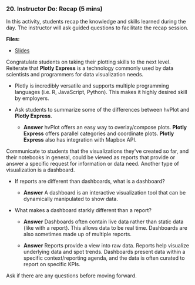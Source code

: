 ### 20. Instructor Do: Recap (5 mins)

In this activity, students recap the knowledge and skills learned during the day. The instructor will ask guided questions to facilitate the recap session.

**Files:**

* [Slides]()

Congratulate students on taking their plotting skills to the next level. Reiterate that **Plotly Express** is a technology commonly used by data scientists and programmers for data visualization needs.

* Plotly is incredibly versatile and supports multiple programming languages (i.e. R, JavaScript, Python). This makes it highly desired skill by employers.

* Ask students to summarize some of the differences between hvPlot and **Plotly Express**.

  * **Answer** hvPlot offers an easy way to overlay/compose plots. **Plotly Express** offers parallel categories and coordinate plots. **Plotly Express** also has integration with Mapbox API.

Communicate to students that the visualizations they've created so far, and their notebooks in general, could be viewed as reports that provide or answer a specific  request for information or data need. Another type of visualization is a dashboard.

* If reports are different than dashboards, what is a dashboard?

  * **Answer** A dashboard is an interactive visualization tool that can be dynamically manipulated to show data.

* What makes a dashboard starkly different than a report?

  * **Answer** Dashboards often contain live data rather than static data (like with a report). This allows data to be real time. Dashboards are also sometimes made up of multiple reports.

  * **Answer** Reports provide a view into raw data. Reports help visualize underlying data and spot trends. Dashboards present data within a specific context/reporting agenda, and the data is often curated to report on specific KPIs.

Ask if there are any questions before moving forward.
